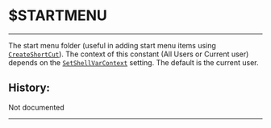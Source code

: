 # $STARTMENU

---

The start menu folder (useful in adding start menu items using [`CreateShortCut`][1]). The context of this constant (All Users or Current user) depends on the [`SetShellVarContext`][2] setting. The default is the current user.

## History:

Not documented

---

[1]: ../Reference/CreateShortCut.markdown
[2]: ../Reference/SetShellVarContext.markdown